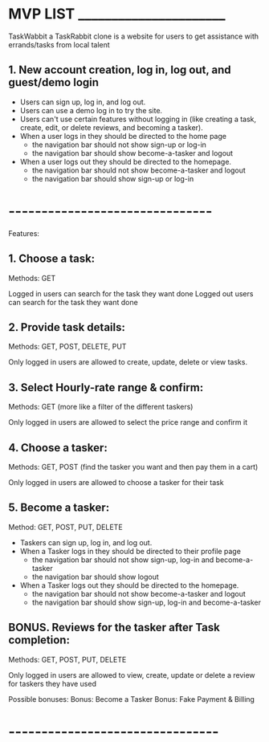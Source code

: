# MVP LIST ______________________
TaskWabbit a TaskRabbit clone is a website for users to get assistance with errands/tasks from local talent

## 1. New account creation, log in, log out, and guest/demo login

* Users can sign up, log in, and log out.
* Users can use a demo log in to try the site.
* Users can't use certain features without logging in (like creating a task, create, edit, or delete reviews, and becoming a tasker).
* When a user logs in they should be directed to the home page
     * the navigation bar should not show sign-up or log-in
     * the navigation bar should show become-a-tasker and logout
* When a user logs out they should be directed to the homepage.
    * the navigation bar should not show become-a-tasker and logout
    * the navigation bar should show sign-up or log-in

# -------------------------------

Features:
## 1. Choose a task:
Methods: GET

Logged in users can search for the task they want done
Logged out users can search for the task they want done

## 2. Provide task details:
Methods: GET, POST, DELETE, PUT

Only logged in users are allowed to create, update, delete or view tasks.

## 3. Select Hourly-rate range & confirm:
Methods: GET (more like a filter of the different taskers)

Only logged in users are allowed to select the price range and confirm it


## 4. Choose a tasker:
Methods: GET, POST (find the tasker you want and then pay them in a cart)

Only logged in users are allowed to choose a tasker for their task

## 5. Become a tasker:
Method: GET, POST, PUT, DELETE

* Taskers can sign up, log in, and log out.
* When a Tasker logs in they should be directed to their profile page
     * the navigation bar should not show sign-up, log-in and become-a-tasker
     * the navigation bar should show logout
* When a Tasker logs out they should be directed to the homepage.
    * the navigation bar should not show become-a-tasker and logout
    * the navigation bar should show sign-up, log-in and become-a-tasker

## BONUS. Reviews for the tasker after Task completion:
Methods: GET, POST, PUT, DELETE

Only logged in users are allowed to view, create, update or delete a review for taskers they have used

Possible bonuses:
Bonus: Become a Tasker
Bonus: Fake Payment & Billing
# --------------------------------

